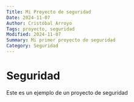 ```yaml
---
Title: Mi Proyecto de seguridad
Date: 2024-11-07
Author: Cristóbal Arroyo
Tags: proyecto, seguridad
Modified: 2024-11-07
Summary: Mi primer proyecto de seguridad
Category: Seguridad
---
```


# Seguridad

Este es un ejemplo de un proyecto de seguridad
